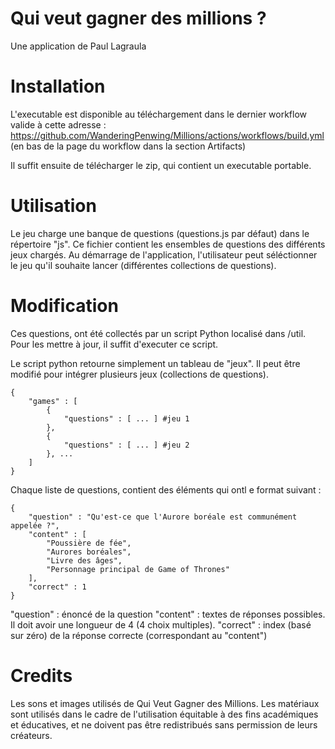 # Qui veut gagner des millions ?

Une application de Paul Lagraula

# Installation

L'executable est disponible au téléchargement dans le dernier workflow valide à cette adresse :
https://github.com/WanderingPenwing/Millions/actions/workflows/build.yml
(en bas de la page du workflow dans la section Artifacts)
  
Il suffit ensuite de télécharger le zip, qui contient un executable portable.

# Utilisation
  
Le jeu charge une banque de questions (questions.js par défaut) dans le répertoire "js". Ce fichier contient les ensembles de questions des différents jeux chargés. Au démarrage de l'application, l'utilisateur peut séléctionner le jeu qu'il souhaite lancer (différentes collections de questions).


# Modification 

Ces questions, ont été collectés par un script Python localisé dans /util. Pour les mettre à jour, il suffit d'executer ce script.

Le script python retourne simplement un tableau de "jeux". Il peut être modifié pour intégrer plusieurs jeux (collections de questions). 
```
{
    "games" : [
        {
            "questions" : [ ... ] #jeu 1
        },
        {
            "questions" : [ ... ] #jeu 2
        }, ...
    ]
}
```
  
Chaque liste de questions, contient des éléments qui ontl e format suivant :
```
{
    "question" : "Qu'est-ce que l'Aurore boréale est communément appelée ?",
    "content" : [
        "Poussière de fée",
        "Aurores boréales",
        "Livre des âges",
        "Personnage principal de Game of Thrones"
    ],
    "correct" : 1
}
```
  
"question" : énoncé de la question
"content" : textes de réponses possibles. Il doit avoir une longueur de 4 (4 choix multiples).
"correct" : index (basé sur zéro) de la réponse correcte (correspondant au "content")


# Credits

Les sons et images utilisés de Qui Veut Gagner des Millions. Les matériaux sont utilisés dans le cadre de l'utilisation équitable à des fins académiques et éducatives, et ne doivent pas être redistribués sans permission de leurs créateurs.
